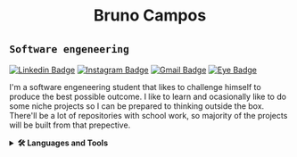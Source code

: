 <h1 align="center">Bruno Campos</h1>

## **`Software engeneering`**

[![Linkedin Badge](https://img.shields.io/badge/-Bruno_Campos-blue?style=flat&logo=Linkedin&logoColor=white&link=https://www.linkedin.com/in/rush99099/)](https://www.linkedin.com/in/rush99099/)
[![Instagram Badge](https://img.shields.io/badge/-@kampoos68-purple?style=flat&logo=instagram&logoColor=white&link=https://instagram.com/_jessicaalim/)](https://instagram.com/kampoos68)
[![Gmail Badge](https://img.shields.io/badge/-brunogcc02-c14438?style=flat&logo=Gmail&logoColor=white&link=mailto:brunogcc02@gmail.com)](mailto:brunogcc02@gmail.com)
[![Eye Badge](https://img.shields.io/badge/-Visitors-orange?style=flat&logo=eye&logoColor=white&link=https://visitor-badge.glitch.me/badge?page_id=rush99099.rush99099)](https://visitor-badge.glitch.me/badge?page_id=rush99099.rush99099)

I'm a software engeneering student that likes to challenge himself
to produce the best possible outcome. I like to learn and ocasionally
like to do some niche projects so I can be prepared to thinking outside
the box. There'll be a lot of repositories with school work, so majority 
of the projects will be built from that prepective.


<details>
    <summary><b>🛠️ Languages and Tools</b></summary>
    <br/>
    <p align = "left">
        <a href="https://www.cprogramming.com/" target="_blank"> 
            <img src="https://raw.githubusercontent.com/devicons/devicon/master/icons/c/c-original.svg" alt="c" width="40" height="40"/> </a>
        <a href="https://git-scm.com/" target="_blank"> 
            <img src="https://www.vectorlogo.zone/logos/git-scm/git-scm-icon.svg" alt="git" width="40" height="40"/> </a>
        <a href="https://www.python.org" target="_blank"> 
            <img src="https://raw.githubusercontent.com/devicons/devicon/master/icons/python/python-original.svg" alt="python" width="40" height="40"/> </a>
        <a href="https://www.haskell.org>" target="_blank"> 
            <img src="https://cdn.jsdelivr.net/gh/devicons/devicon/icons/haskell/haskell-original.svg" alt="haskell" width="40" height="40"/> </a>
        <a href="https://www.arduino.cc/" target="_blank"> 
            <img src="https://cdn.jsdelivr.net/gh/devicons/devicon/icons/arduino/arduino-original.svg" alt="arduino" width="40" height="40"/> </a>
        <a href="https://www.gnu.org/software/bash/" target="_blank"> 
            <img src="https://cdn.jsdelivr.net/gh/devicons/devicon/icons/bash/bash-original.svg" alt="bash" width="40" height="40"/> </a>
        <a href="https://www.mathworks.com/products/matlab.html" target="_blank">
            <img src="https://cdn.jsdelivr.net/gh/devicons/devicon/icons/matlab/matlab-original.svg" alt="matlab" width="40" height="40"/> </a>
        <a href="https://www.markdownguide.org/" target="_blank">
            <img src="https://cdn.jsdelivr.net/gh/devicons/devicon/icons/markdown/markdown-original.svg" alt="markdown" width="40" height="40"/> </a>
